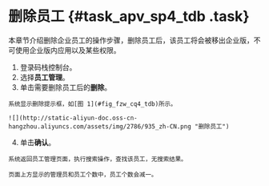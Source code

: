 # 删除员工 {#task_apv_sp4_tdb .task}

本章节介绍删除企业员工的操作步骤，删除员工后，该员工将会被移出企业版，不可使用企业版内应用以及某些权限。

1.   登录码栈控制台。 
2.   选择**员工管理**。 
3.   单击需要删除员工后的**删除**。 

    系统显示删除提示框，如[图 1](#fig_fzw_cq4_tdb)所示。

    ![](http://static-aliyun-doc.oss-cn-hangzhou.aliyuncs.com/assets/img/2786/935_zh-CN.png "删除员工")

4.   单击**确认**。 

    系统返回员工管理页面，执行搜索操作，查找该员工，无搜索结果。

    页面上方显示的管理员和员工个数中，员工个数会减一。


